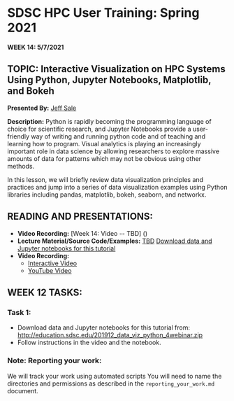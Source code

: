 # SDSC HPC User Training: Spring 2021

**WEEK 14: 5/7/2021**

## TOPIC:   Interactive Visualization on HPC Systems Using Python, Jupyter Notebooks, Matplotlib, and Bokeh	

**Presented By:** [Jeff Sale](https://www.linkedin.com/in/jeff-sale-26961a7/) 

**Description:** 
Python is rapidly becoming the programming language of choice for scientific research, and Jupyter Notebooks 
provide a user-friendly way of writing and running python code and of teaching and learning how to program. 
Visual analytics is playing an increasingly important role in data science by allowing researchers to explore 
massive amounts of data for patterns which may not be obvious using other methods.

In this lesson, we will briefly review data visualization principles and practices and jump into a series of 
data visualization examples using Python libraries including pandas, matplotlib, bokeh, seaborn, and networkx.

## READING AND PRESENTATIONS:

* **Video Recording:** [Week 14: Video --  TBD] ()
* **Lecture Material/Source Code/Examples:** [TBD]()
[Download data and Jupyter notebooks for this tutorial](http://education.sdsc.edu/201912_data_viz_python_4webinar.zip)
* **Video Recording:** 
   * [Interactive Video](https://education.sdsc.edu/training/hpc_user_training_2021/week14)
   * [YouTube Video](https://youtu.be/RGQwOZiyaIw)


## WEEK 12 TASKS:

### Task 1: 
* Download data and Jupyter notebooks for this tutorial from: http://education.sdsc.edu/201912_data_viz_python_4webinar.zip
* Follow instructions in the video and the notebook.



### Note: Reporting your work:
We will track your work using automated scripts
You will need to name the directories and permissions as described in the ``reporting_your_work.md`` document.
